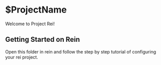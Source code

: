 # $ProjectName

Welcome to Project Rei!

## Getting Started on Rein

Open this folder in rein and follow the step by step tutorial of configuring your rei project.
